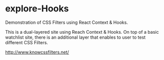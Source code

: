 # explore-Hooks
Demonstration of CSS Filters using React Context &amp; Hooks.

This is a dual-layered site using Reach Context & Hooks. On top of a basic watchlist site, there is an additional layer that enables to user to test different CSS Filters.

http://www.knowcssfilters.net/
